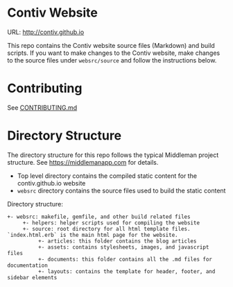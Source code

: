 # Contiv Website

URL: http://contiv.github.io

This repo contains the Contiv website source files (Markdown) and build scripts. If you want to make changes to the Contiv website, make changes to the source files under `websrc/source` and follow the instructions below.

# Contributing

See [CONTRIBUTING.md](CONTRIBUTING.md)

# Directory Structure

The directory structure for this repo follows the typical Middleman project structure. See https://middlemanapp.com for details.

- Top level directory contains the compiled static content for the contiv.github.io website
- `websrc` directory contains the source files used to build the static content

Directory structure:
```
+- websrc: makefile, gemfile, and other build related files
	 +- helpers: helper scripts used for compiling the website
	 +- source: root directory for all html template files. `index.html.erb` is the main html page for the website.
		  +- articles: this folder contains the blog articles
		  +- assets: contains stylesheets, images, and javascript files
		  +- documents: this folder contains all the .md files for documentation
		  +- layouts: contains the template for header, footer, and sidebar elements
```
